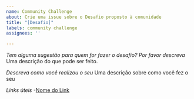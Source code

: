 ```yaml
---
name: Community Challenge
about: Crie uma issue sobre o Desafio proposto à comunidade
title: "[Desafio]"
labels: community challenge
assignees: ''

---
```


*Tem alguma sugestão para quem for fazer o desafio? Por favor descreva*
Uma descrição do que pode ser feito.

*Descreva como você realizou o seu*
Uma descrição sobre como você fez o seu

*Links úteis*
-[Nome do Link](URL)

